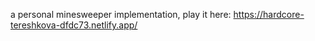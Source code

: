 a personal minesweeper implementation, play it here: 
https://hardcore-tereshkova-dfdc73.netlify.app/
